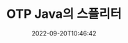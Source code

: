 ---
############################# Static ############################
layout: "auto-gen-merger"
date: 2022-09-20T10:46:42
draft: false
otherformats: pdf pps ppsx ppt pptx rtf tex vdx vsdm vsdx vssm vssx vstm vstx vsx vtx

############################# Head ############################
head_title: "Java에서 OTP을(를) 여러 파일로 분할"
head_description: "문서 병합 API를 사용하여 단일 OTP 파일을 페이지 번호, 페이지 간격, 짝수 또는 홀수 페이지에 따라 여러 파일로 분할합니다."

############################# Header ############################
title: "OTP Java의 스플리터"
description: "몇 줄의 Java 코드로 OTP를 나눕니다."
bg_image: "https://cms.admin.containerize.com/templates/aspose/App_Themes/V3/images/bg/header1.png"
bg_overlay: false
button:
    enable: true
    icon: "fas fa-arrow-down"
    label: "무료 평가판 다운로드"
    link: "https://downloads.groupdocs.com/merger/java"

############################# SubMenu ############################
submenu:
    enable: true

    left:
        img_alt: "GroupDocs.Merger for Java"
        image: "https://cms.admin.containerize.com/templates/groupdocs/images/product-logos/90x90-noborder/groupdocs-merger-java.png"
        product: "GroupDocs.Merger"
        platform: "Java"

    middle:
        button:

            # button loop
            - link: "https://apireference.groupdocs.com/merger/java"
              text: "API 참조"

            # button loop
            - link: "https://github.com/groupdocs-merger"
              text: "코드 예"

            # button loop
            - link: "https://products.groupdocs.app/merger/family"
              text: "라이브 데모"

            # button loop
            - link: "https://purchase.groupdocs.com/pricing/merger/java"
              text: "가격"

    right:
        link_download: "https://downloads.groupdocs.com/merger"
        link_learn: "https://docs.groupdocs.com/merger/java"
        link_buy: "https://purchase.groupdocs.com"

############################# About ############################
about:
    enable: true
    title: "GroupDocs.Merger for Java API 정보"
    content: |
        [GroupDocs.Merger for Java](/ko/merger/java/) 라이브러리는 PDF, Microsoft Office(Word, Excel, PowerPoint, OneNote), OpenDocument, HTML, 이미지 및 Java 응용 프로그램 내의 많은 기타. 몇 줄의 코드만 추가하면 이동, 제거, 회전, 교환, 추출 또는 문서 내 페이지 방향 변경과 같은 여러 문서 작업을 수행할 수 있습니다. 문서 병합 API는 문서 구조, 서식 및 페이지 콘텐츠를 분석하기 위해 문서 페이지를 이미지로 미리보기도 지원합니다.
        
        GroupDocs.Merger API는 파일 분할 기능이 필요한 기업 솔루션에 적합한 선택입니다. 이러한 API는 J2SE 7.0 (1.7), J2SE 8.0 (1.8), Java 10을 포함한 모든 주요 운영 체제 및 플랫폼에서 잘 지원됩니다.

############################# Steps ############################
steps:
    enable: true
    title_left: "Java의 페이지별로 OTP 파일 분할"
    content_left: |
        [GroupDocs.Merger for Java](/ko/merger/java/)를 사용하면 Java 개발자가 몇 가지 쉬운 단계.
        
        * 출력 파일 경로 형식으로 **SplitOptions**를 초기화합니다.
        * **Merger**의 새 인스턴스를 만들고 소스 문서 경로를 생성자 매개변수로 전달합니다.
        * **split**을 호출하고 **SplitOptions** 개체를 전달하여 결과 문서를 저장합니다.

    title_right: "시스템 요구 사항"
    content_right: |
        GroupDocs.Merger for Java API는 모든 주요 플랫폼 및 운영 체제에서 지원됩니다. 아래 코드를 실행하기 전에 시스템에 다음 전제 조건이 설치되어 있는지 확인하십시오.

        * 운영 체제: Microsoft Windows, Linux, MacOS
        * 개발 환경: NetBeans, IntelliJ IDEA, Eclipse
        * 프레임워크: J2SE 7.0 (1.7), J2SE 8.0 (1.8), Java 10
        * [Maven](https://repository.groupdocs.com/webapp/#/artifacts/browse/tree/General/repo/com/groupdocs/groupdocs-merger)에서 최신 버전의 GroupDocs.Merger for Java 다운로드
         
    code: |
     {{% merger/additional-styles %}}
     {{< merger/code-merger title="Java 예제 코드를 사용하여 OTP 파일을 분할하는 방법">}}

        ```java    
        // Java API용 GroupDocs.Merger를 사용하여 OTP 파일 분할
        String filePath = "input.otp";
        String filePathOut = "output.otp";
        
        // 출력 파일 경로 형식으로 SplitOptions 클래스 초기화
        SplitOptions splitOptions = new SplitOptions(filePathOut, new int[] { 3, 6, 8 });

        // 입력 OTP 문서로 병합을 인스턴스화
        Merger merger = new Merger(filePath);

        // split 메소드를 호출하고 SplitOptions 객체를 전달하여 결과 문서 저장
        merger.split(splitOptions);
        ```
     {{< /merger/code-merger >}}

############################# Demos ############################
demos:
    enable: true
    title: "라이브 데모 - 온라인에서 OTP 파일 분할"
    content: |
       지금 바로 [GroupDocs.Merger Live Demos](https://products.groupdocs.app/splitter/otp) 웹사이트를 방문하여 OTP 파일을 분할하세요.
       라이브 데모에는 다음과 같은 이점이 있습니다.
        
############################# About Formats ############################
about_formats:
    enable: true

############################# More Formats ############################
more_formats:
    enable: true
    title: "다른 형식의 파일 분할"
    content: |
        Java은(는) 파일 형식 및 이미지에 대한 병합 및 분할 API를 문서화합니다. 아래에 설명된 대로 인기 있는 파일 형식 중 일부를 분할합니다.

############################# Back to top ###############################
back_to_top:
    enable: true
---